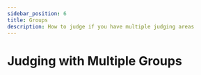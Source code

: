 ```yaml
---
sidebar_position: 6
title: Groups
description: How to judge if you have multiple judging areas
---
```


# Judging with Multiple Groups
